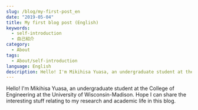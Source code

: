 ```yaml
---
slug: /blog/my-first-post_en
date: "2019-05-04"
title: My first blog post (English)
keywords:
  - self-introduction
  - 自己紹介
category:
  - About
tags:
  - About/self-introduction
language: English
description: Hello! I'm Mikihisa Yuasa, an undergraduate student at the College of Engineering at the University of Wisconsin-Madison. Hope I can share the interesting stuff relating to my research and academic life in this blog.
---
```


Hello! I'm Mikihisa Yuasa, an undergraduate student at the College of Engineering at the University of Wisconsin-Madison. Hope I can share the interesting stuff relating to my research and academic life in this blog.
